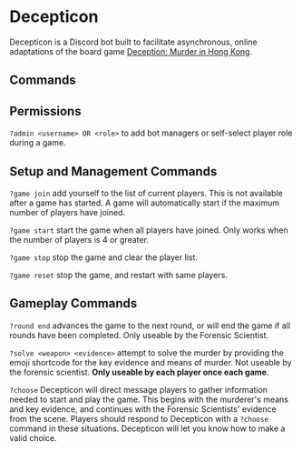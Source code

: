 # Decepticon

Decepticon is a Discord bot built to facilitate asynchronous, online adaptations of the board game [Deception: Murder in Hong Kong](http://www.greyfoxgames.com/games/deception-murder-in-hong-kong/).

## Commands

## Permissions

`?admin <username> OR <role>` to add bot managers or self-select player role during a game.

## Setup and Management Commands

`?game join` add yourself to the list of current players. This is not available after a game has started. A game will automatically start if the maximum number of players have joined.

`?game start` start the game when all players have joined. Only works when the number of players is 4 or greater.

`?game stop` stop the game and clear the player list.

`?game reset` stop the game, and restart with same players.

## Gameplay Commands

`?round end` advances the game to the next round, or will end the game if all rounds have been completed. Only useable by the Forensic Scientist.

`?solve <weapon> <evidence>` attempt to solve the murder by providing the emoji shortcode for the key evidence and means of murder. Not useable by the forensic scientist. **Only useable by each player once each game**.

`?choose` Decepticon will direct message players to gather information needed to start and play the game. This begins with the murderer's means and key evidence, and continues with the Forensic Scientists' evidence from the scene. Players should respond to Decepticon with a `?choose` command in these situations. Decepticon will let you know how to make a valid choice.

